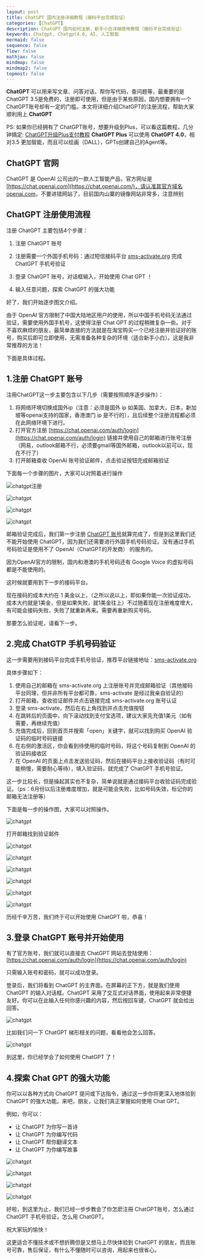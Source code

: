 ```yaml
---
layout: post
title: ChatGPT 国内注册详细教程（接码平台完成验证）
categories: [ChatGPT]
description: ChatGPT 国内如何注册，新手小白详细使用教程（接码平台完成验证）
keywords: Chatgpt, Chatgpt4.0, AI, 人工智能
mermaid: false
sequence: false
flow: false
mathjax: false
mindmap: false
mindmap2: false
topmost: false
---
```


**ChatGPT** 可以用来写文章、问答对话，帮你写代码，查问题等，最重要的是ChatGPT 3.5是免费的，注册即可使用，但是由于某些原因，国内想要拥有一个ChatGPT账号却有一定的门槛。本文将详细介绍ChatGPT的注册流程，帮助大家顺利用上 **ChatGPT**

PS: 如果你已经拥有了 ChatGPT账号，想要升级到Plus，可以看这篇教程，几分钟搞定: [ChatGPT升级Plus支付教程](https://koalai.org/2024/02/29/chatgpt4.0-kaitong/)
**ChatGPT Plus** 可以使用 **ChatGPT 4.0**，相对3.5 更加智能，而且可以绘画（DALL），GPTs创建自己的Agent等。

## ChatGPT 官网
ChatGPT 是 OpenAI 公司出的一款人工智能产品，官方网址是 [https://chat.openai.com](https://chat.openai.com/)，请认准其官方域名 [openai.com](https://openai.com/)，不要进错网站了，目前国内山寨的镜像网站非常多，注意辨别

## ChatGPT 注册使用流程

注册 ChatGPT 主要包括4个步骤：

1. 注册 ChatGPT 账号

2. 注册需要一个外国手机号码：通过短信接码平台 [sms-activate.org](https://sms-activate.org/?ref=4616107) 完成 ChatGPT 手机号验证

3. 登录 ChatGPT 账号，对话框输入，开始使用 Chat GPT ！

4. 输入任意问题，探索 ChatGPT 的强大功能

好了，我们开始逐步图文介绍。

由于 OpenAI 官方限制了中国大陆地区用户的使用，所以中国手机号码无法通过验证，需要使用外国手机号，这使得注册 Chat GPT 的过程稍微复杂一些。对于不喜欢麻烦的朋友，最简单直接的方法就是在淘宝购买一个已经注册并验证好的账号，购买后即可立即使用，无需准备各种复杂的环境（适合新手小白）。这是我非常推荐的方法！

下面是具体过程。

## 1.注册 ChatGPT 账号

注冊ChatGPT这一步主要包含以下几步（需要按照顺序逐步操作）：

1. 将网络环境切换成国外ip（注意：必须是国外 ip 如美国、加拿大，日本，新加坡等openai支持的国家，香港澳门 ip 是不行的），且后续整个注册流程都必须在此网络环境下进行。
2. 打开官方注册 [https://chat.openai.com/auth/login](https://chat.openai.com/auth/login) 链接并使用自己的邮箱进行账号注册（网易，outlook邮箱不行，必须要gmail等国外邮箱，outlook以前可以，现在不行了）
3. 打开邮箱查收 OpenAI 账号验证邮件，点击验证按钮完成邮箱验证

下面每一个步骤的图片，大家可以对照着进行操作

![chatgpt注册](https://cdn.how2cs.cn/csguide/161851.jpg)

![chatgpt](https://cdn.how2cs.cn/csguide/161907.jpg)

![chatgpt](https://cdn.how2cs.cn/csguide/161914.jpg)

![chatgpt](https://cdn.how2cs.cn/csguide/161922.jpg)

邮箱验证完成后，我们第一步注册 [ChatGPT 账号](https://koalai.org/)就算完成了，但是到这里我们还不能开始使用 ChatGPT，因为我们还需要进行外国手机号码验证。没有通过手机号码验证是使用不了 OpenAI（ChatGPT的开发商） 的服务的。

因为OpenAI官方的限制，国内和港澳的手机号码还有 Google Voice 的虚拟号码都是不能使用的。

这时候就要用到下一步的接码平台。

现在接码的成本大约在 1 美金以上，（之所以说以上，即如果你能一次验证成功，成本大约就是1美金，但是如果失败，就1美金往上）不过随着现在注册难度增大，有可能会接码失败，失败了就重新再来。需要再重新购买号码。

那要怎么验证呢，请看下一步。

## 2.完成 ChatGTP 手机号码验证

这一步需要用到接码平台完成手机号验证，推荐平台链接地址：[sms-activate.org](https://sms-activate.org/?ref=4616107)

具体步骤如下：

1. 使用自己的邮箱在 sms-activate.org 上注册账号并完成邮箱验证（其他接码平台同理，但并非所有平台都可靠，sms-activate 是经过我亲自验证的）
2. 打开邮箱，查收验证邮件并点击链接完成 sms-activate.org 账号认证
3. 登录 sms-activate，然后在右上角找到并点击充值按钮
4. 在跳转后的页面中，向下滚动找到支付宝选项，建议大家先充值1美元（如有需要，再继续充值）
5. 充值完成后，回到首页并搜索「open」关键字，就可以找到购买 OpenAI 验证码的临时号码链接
6. 在右侧的激活区，你会看到待使用的临时号码，将这个号码复制到 OpenAI 的验证码接收区
7. 在 OpenAI 的页面上点击发送验证码，然后在接码平台上接收验证码（有时可能稍慢，需要耐心等待），填入验证码，就完成了 ChatGPT 手机号验证。

这一步比较长，但是操起其实也不复杂，简单说就是通过接码平台收验证码完成验证。（ps：6月份以后注册难度增加，就是可能会失败，比如号码失效，标记你的邮箱无法注册等）

下面是每一步的操作图，大家可以对照操作。

![chatgpt](https://cdn.how2cs.cn/csguide/162053.jpg)

打开邮箱找到验证邮件

![chatgpt](https://cdn.how2cs.cn/csguide/162108.jpg)

![chatgpt](https://cdn.how2cs.cn/csguide/162128.jpg)

![chatgpt](https://cdn.how2cs.cn/csguide/162136.jpg)

![chatgpt](https://cdn.how2cs.cn/csguide/162156.jpg)

![chatgpt](https://cdn.how2cs.cn/csguide/162200.jpg)

![chatgpt](https://cdn.how2cs.cn/csguide/162211.png)

历经千辛万苦，我们终于可以开始使用 ChatGPT 啦，恭喜！

## 3.登录 ChatGPT 账号并开始使用

有了官方账号，我们就可以直接去 ChatGPT 网站去登陆使用： [https://chat.openai.com/auth/login](https://chat.openai.com/auth/login)

只需输入账号和密码，就可以成功登录。

登录后，我们将看到 ChatGPT 的主界面。在屏幕的正下方，就是我们使用 ChatGPT 的输入对话框。ChatGPT 采用了交互式对话界面，使用起来非常便捷友好。你可以在此输入任何你感兴趣的内容，然后按回车键，ChatGPT 就会给出回答。

![chatgpt](https://cdn.how2cs.cn/csguide/162238.png)

比如我们问一下 ChatGPT 梯形相关的问题，看看他会怎么回答。

![chatgpt](https://cdn.how2cs.cn/csguide/162252.png)

到这里，你已经学会了如何使用 ChatGPT 了！

## 4.探索 Chat GPT 的强大功能

你可以以各种方式向 ChatGPT 提问或下达指令，通过这一步你将更深入地体验到 ChatGPT 的强大功能。来吧，朋友，让我们真正掌握如何使用 Chat GPT。

例如，你可以：

- 让 ChatGPT 为你写一首诗
- 让 ChatGPT 为你编写代码
- 让 ChatGPT 帮你翻译文本
- 让 ChatGPT 为你编写故事

![chatgpt](https://cdn.how2cs.cn/csguide/162304.png)

![chatgpt](https://cdn.how2cs.cn/csguide/162425.png)

![chatgpt](https://cdn.how2cs.cn/csguide/162445.png)

![chatgpt](https://cdn.how2cs.cn/csguide/162459.png)

好啦，到这里为止，我们已经一步步教会了你怎麽注冊 ChatGPT账号，怎么通过 ChatGPT 手机号验证，怎么用 ChatGPT。

祝大家玩的愉快！

这更适合不懂技术或不想折腾但是又想马上尽快体验到 ChatGPT 的朋友，而且账号可靠，售后保证，有什么不懂随时可以咨询，用起来也很省心。
